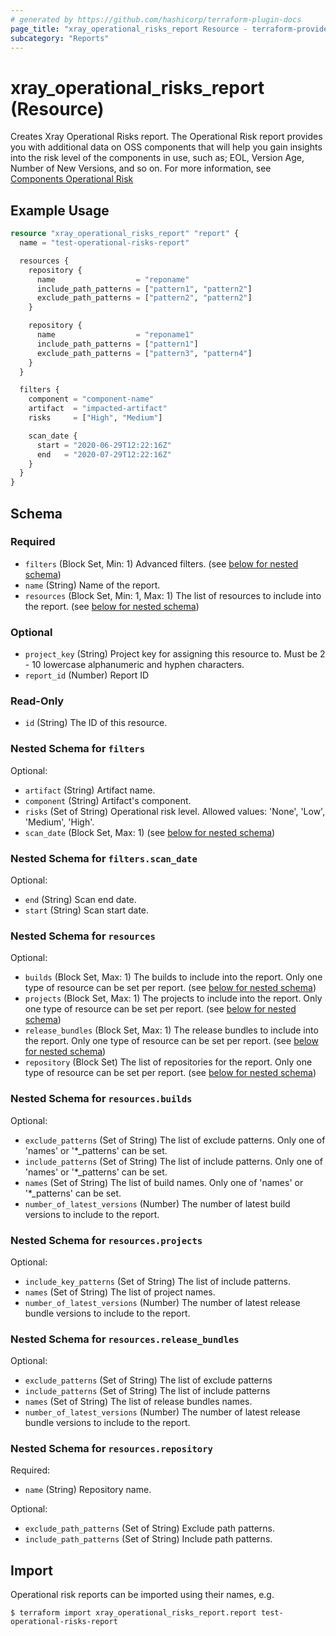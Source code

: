 ```yaml
---
# generated by https://github.com/hashicorp/terraform-plugin-docs
page_title: "xray_operational_risks_report Resource - terraform-provider-xray"
subcategory: "Reports"
---
```


# xray_operational_risks_report (Resource)

Creates Xray Operational Risks report. The Operational Risk report provides you with additional data on OSS components that will help you gain insights into the risk level of the components in use, such as; EOL, Version Age, Number of New Versions, and so on.  For more information, see [Components Operational Risk](https://www.jfrog.com/confluence/display/JFROG/Components+Operational+Risk)

## Example Usage

```terraform
resource "xray_operational_risks_report" "report" {
  name = "test-operational-risks-report"

  resources {
    repository {
      name                  = "reponame"
      include_path_patterns = ["pattern1", "pattern2"]
      exclude_path_patterns = ["pattern2", "pattern2"]
    }

    repository {
      name                  = "reponame1"
      include_path_patterns = ["pattern1"]
      exclude_path_patterns = ["pattern3", "pattern4"]
    }
  }

  filters {
    component = "component-name"
    artifact  = "impacted-artifact"
    risks     = ["High", "Medium"]

    scan_date {
      start = "2020-06-29T12:22:16Z"
      end   = "2020-07-29T12:22:16Z"
    }
  }
}
```

<!-- schema generated by tfplugindocs -->
## Schema

### Required

- `filters` (Block Set, Min: 1) Advanced filters. (see [below for nested schema](#nestedblock--filters))
- `name` (String) Name of the report.
- `resources` (Block Set, Min: 1, Max: 1) The list of resources to include into the report. (see [below for nested schema](#nestedblock--resources))

### Optional

- `project_key` (String) Project key for assigning this resource to. Must be 2 - 10 lowercase alphanumeric and hyphen characters.
- `report_id` (Number) Report ID

### Read-Only

- `id` (String) The ID of this resource.

<a id="nestedblock--filters"></a>
### Nested Schema for `filters`

Optional:

- `artifact` (String) Artifact name.
- `component` (String) Artifact's component.
- `risks` (Set of String) Operational risk level. Allowed values: 'None', 'Low', 'Medium', 'High'.
- `scan_date` (Block Set, Max: 1) (see [below for nested schema](#nestedblock--filters--scan_date))

<a id="nestedblock--filters--scan_date"></a>
### Nested Schema for `filters.scan_date`

Optional:

- `end` (String) Scan end date.
- `start` (String) Scan start date.



<a id="nestedblock--resources"></a>
### Nested Schema for `resources`

Optional:

- `builds` (Block Set, Max: 1) The builds to include into the report. Only one type of resource can be set per report. (see [below for nested schema](#nestedblock--resources--builds))
- `projects` (Block Set, Max: 1) The projects to include into the report. Only one type of resource can be set per report. (see [below for nested schema](#nestedblock--resources--projects))
- `release_bundles` (Block Set, Max: 1) The release bundles to include into the report. Only one type of resource can be set per report. (see [below for nested schema](#nestedblock--resources--release_bundles))
- `repository` (Block Set) The list of repositories for the report. Only one type of resource can be set per report. (see [below for nested schema](#nestedblock--resources--repository))

<a id="nestedblock--resources--builds"></a>
### Nested Schema for `resources.builds`

Optional:

- `exclude_patterns` (Set of String) The list of exclude patterns. Only one of 'names' or '*_patterns' can be set.
- `include_patterns` (Set of String) The list of include patterns. Only one of 'names' or '*_patterns' can be set.
- `names` (Set of String) The list of build names. Only one of 'names' or '*_patterns' can be set.
- `number_of_latest_versions` (Number) The number of latest build versions to include to the report.


<a id="nestedblock--resources--projects"></a>
### Nested Schema for `resources.projects`

Optional:

- `include_key_patterns` (Set of String) The list of include patterns.
- `names` (Set of String) The list of project names.
- `number_of_latest_versions` (Number) The number of latest release bundle versions to include to the report.


<a id="nestedblock--resources--release_bundles"></a>
### Nested Schema for `resources.release_bundles`

Optional:

- `exclude_patterns` (Set of String) The list of exclude patterns
- `include_patterns` (Set of String) The list of include patterns
- `names` (Set of String) The list of release bundles names.
- `number_of_latest_versions` (Number) The number of latest release bundle versions to include to the report.


<a id="nestedblock--resources--repository"></a>
### Nested Schema for `resources.repository`

Required:

- `name` (String) Repository name.

Optional:

- `exclude_path_patterns` (Set of String) Exclude path patterns.
- `include_path_patterns` (Set of String) Include path patterns.

## Import

Operational risk reports can be imported using their names, e.g.
```
$ terraform import xray_operational_risks_report.report test-operational-risks-report
```